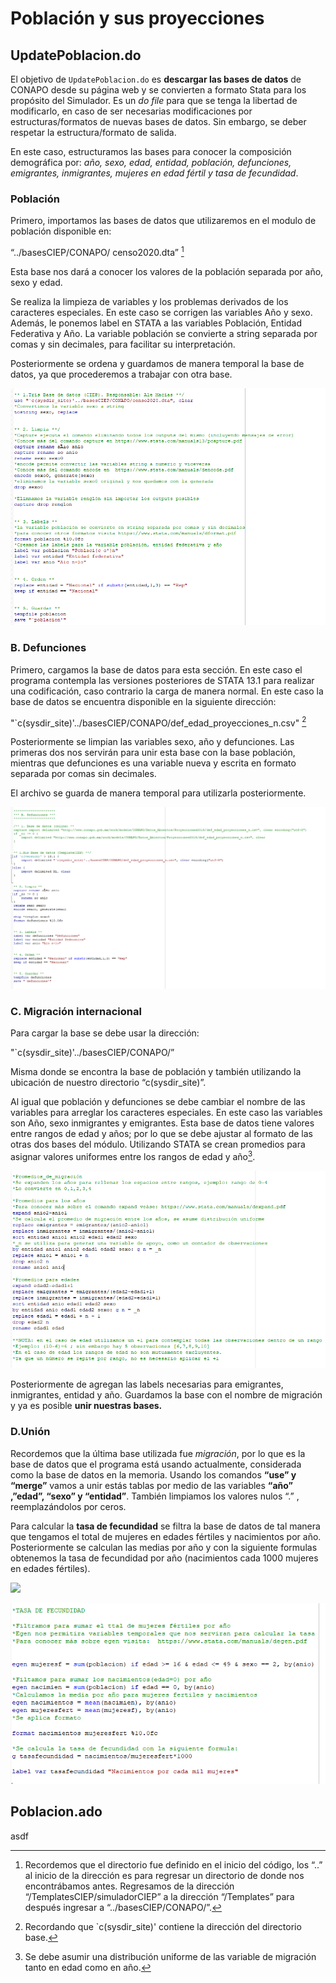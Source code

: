 # Población y sus proyecciones

## UpdatePoblacion.do
El objetivo de `UpdatePoblacion.do` es **descargar las bases de datos** de CONAPO desde su página web y se convierten a formato Stata para los propósito del Simulador. Es un *do file* para que se tenga la libertad de modificarlo, en caso de ser necesarias modificaciones por estructuras/formatos de nuevas bases de datos. Sin embargo, se deber respetar la estructura/formato de salida.

En este caso, estructuramos las bases para conocer la composición demográfica por: *año, sexo, edad, entidad, población, defunciones, emigrantes, inmigrantes, mujeres en edad fértil y tasa de fecundidad*.






### Población
Primero, importamos las bases de datos que utilizaremos en el modulo de población disponible en:

“../basesCIEP/CONAPO/ censo2020.dta” [^2]

Esta base nos dará a conocer los valores de la población separada por año, sexo y edad.  

Se realiza la limpieza de variables y los problemas derivados de los caracteres especiales. En este caso se corrigen las variables Año y sexo. Además, le ponemos label en STATA a las variables Población, Entidad Federativa y Año.
La variable población se convierte a string separada por comas y sin decimales, para facilitar su interpretación. 

Posteriormente se ordena y guardamos de manera temporal la base de datos, ya que procederemos a trabajar con otra base. 

![poblacion](images/Cap_1/poblacion.PNG)


### B. Defunciones

Primero, cargamos la base de datos para esta sección. En este caso el programa contempla las versiones posteriores de STATA 13.1 para realizar una codificación, caso contrario la carga de manera normal. 
En este caso la base de datos se encuentra disponible en la siguiente dirección: 

"`c(sysdir_site)'../basesCIEP/CONAPO/def_edad_proyecciones_n.csv" [^3]

Posteriormente se limpian las variables sexo, año y defunciones. Las primeras dos nos servirán para unir esta base con la base población, mientras que defunciones es una variable nueva y escrita en formato separada por comas sin decimales. 

El archivo se guarda de manera temporal para utilizarla posteriormente. 

![poblacion](images/Cap_1/defunciones.PNG)


### C. Migración internacional
Para cargar la base se debe usar la dirección: 

"`c(sysdir_site)'../basesCIEP/CONAPO/” 

Misma donde se encontra la base de población y también utilizando  la ubicación de nuestro directorio “c(sysdir_site)”.

Al igual que población y defunciones se debe cambiar el nombre de las variables para arreglar los caracteres especiales. En este caso las variables son Año, sexo inmigrantes y emigrantes.
Esta base de datos tiene valores entre rangos de edad y años; por lo que se debe ajustar al formato de las otras dos bases del módulo. Utilizando STATA se crean promedios para asignar valores uniformes entre los rangos de edad y año[^4].

![promedios_mig](images/Cap_1/promedios_mig.PNG)

Posteriormente de agregan las labels necesarias para emigrantes, inmigrantes, entidad y año. Guardamos la base con el nombre de migración y ya es posible **unir nuestras bases.**

### D.Unión

Recordemos que la última base utilizada fue *migración*, por lo que es la base de datos que el programa está usando actualmente, considerada como la base de datos en la memoria. Usando los comandos **“use” y “merge”** vamos a unir estás tablas por medio de las variables **“año” ,”edad”, “sexo” y “entidad”**. También limpiamos los valores nulos “.” , reemplazándolos por ceros.

Para calcular la **tasa de fecundidad** se filtra la base de datos de tal manera que tengamos el total de mujeres en edades fértiles y nacimientos por año.  Posteriormente se calculan las medias por año y con la siguiente formulas obtenemos la tasa de fecundidad por año (nacimientos cada 1000 mujeres en edades fértiles). 

<img src="https://render.githubusercontent.com/render/math?math=Tasa de fecundidad =\frac{Nacimientos}{Mujeres Fertiles}*1000">

![tasa_fecundidad](images/Cap_1/tasa_fecundidad.PNG)



[^2]: Recordemos que el directorio fue definido en el inicio del código, los “..” al inicio de la dirección es para regresar un directorio de donde nos encontrábamos antes. Regresamos de la dirección “/TemplatesCIEP/simuladorCIEP” a la dirección “/Templates” para después ingresar a “../basesCIEP/CONAPO/”. 
[^3]: Recordando que `c(sysdir_site)' contiene la dirección del directorio base.  
[^4]: Se debe asumir una distribución uniforme de las variable de migración tanto en edad como en año. 

[Github]:https://github.com/
[simuladorCIEP]:https://github.com/rcantuc/simuladorCIEP





## Poblacion.ado
asdf

